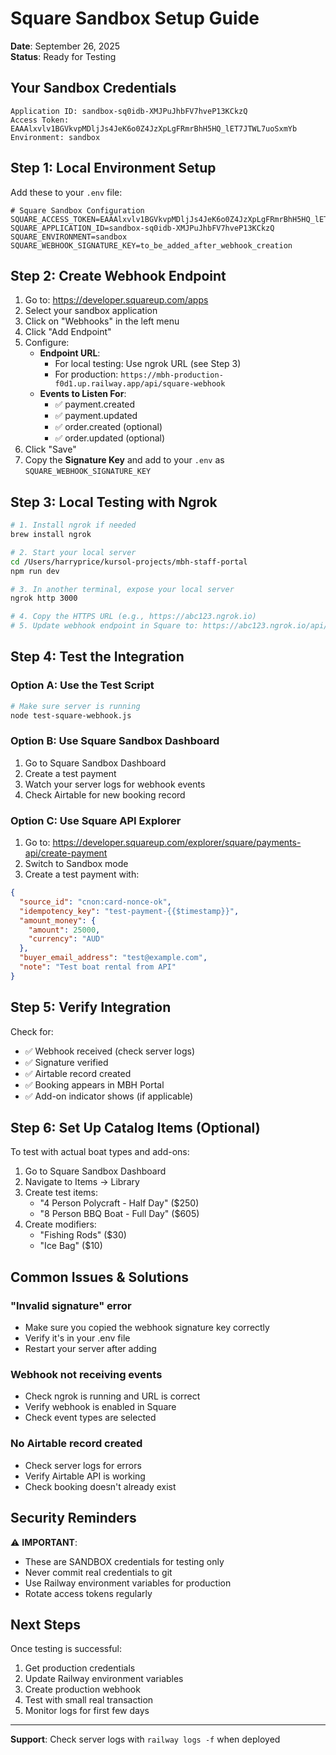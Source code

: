 # Square Sandbox Setup Guide

**Date**: September 26, 2025  
**Status**: Ready for Testing

## Your Sandbox Credentials

```
Application ID: sandbox-sq0idb-XMJPuJhbFV7hveP13KCkzQ
Access Token: EAAAlxvlv1BGVkvpMDljJs4JeK6o0Z4JzXpLgFRmrBhH5HQ_lET7JTWL7uoSxmYb
Environment: sandbox
```

## Step 1: Local Environment Setup

Add these to your `.env` file:

```env
# Square Sandbox Configuration
SQUARE_ACCESS_TOKEN=EAAAlxvlv1BGVkvpMDljJs4JeK6o0Z4JzXpLgFRmrBhH5HQ_lET7JTWL7uoSxmYb
SQUARE_APPLICATION_ID=sandbox-sq0idb-XMJPuJhbFV7hveP13KCkzQ
SQUARE_ENVIRONMENT=sandbox
SQUARE_WEBHOOK_SIGNATURE_KEY=to_be_added_after_webhook_creation
```

## Step 2: Create Webhook Endpoint

1. Go to: https://developer.squareup.com/apps
2. Select your sandbox application
3. Click on "Webhooks" in the left menu
4. Click "Add Endpoint"
5. Configure:
   - **Endpoint URL**: 
     - For local testing: Use ngrok URL (see Step 3)
     - For production: `https://mbh-production-f0d1.up.railway.app/api/square-webhook`
   - **Events to Listen For**:
     - ✅ payment.created
     - ✅ payment.updated
     - ✅ order.created (optional)
     - ✅ order.updated (optional)
6. Click "Save"
7. Copy the **Signature Key** and add to your `.env` as `SQUARE_WEBHOOK_SIGNATURE_KEY`

## Step 3: Local Testing with Ngrok

```bash
# 1. Install ngrok if needed
brew install ngrok

# 2. Start your local server
cd /Users/harryprice/kursol-projects/mbh-staff-portal
npm run dev

# 3. In another terminal, expose your local server
ngrok http 3000

# 4. Copy the HTTPS URL (e.g., https://abc123.ngrok.io)
# 5. Update webhook endpoint in Square to: https://abc123.ngrok.io/api/square-webhook
```

## Step 4: Test the Integration

### Option A: Use the Test Script

```bash
# Make sure server is running
node test-square-webhook.js
```

### Option B: Use Square Sandbox Dashboard

1. Go to Square Sandbox Dashboard
2. Create a test payment
3. Watch your server logs for webhook events
4. Check Airtable for new booking record

### Option C: Use Square API Explorer

1. Go to: https://developer.squareup.com/explorer/square/payments-api/create-payment
2. Switch to Sandbox mode
3. Create a test payment with:

```json
{
  "source_id": "cnon:card-nonce-ok",
  "idempotency_key": "test-payment-{{$timestamp}}",
  "amount_money": {
    "amount": 25000,
    "currency": "AUD"
  },
  "buyer_email_address": "test@example.com",
  "note": "Test boat rental from API"
}
```

## Step 5: Verify Integration

Check for:
- ✅ Webhook received (check server logs)
- ✅ Signature verified
- ✅ Airtable record created
- ✅ Booking appears in MBH Portal
- ✅ Add-on indicator shows (if applicable)

## Step 6: Set Up Catalog Items (Optional)

To test with actual boat types and add-ons:

1. Go to Square Sandbox Dashboard
2. Navigate to Items → Library
3. Create test items:
   - "4 Person Polycraft - Half Day" ($250)
   - "8 Person BBQ Boat - Full Day" ($605)
4. Create modifiers:
   - "Fishing Rods" ($30)
   - "Ice Bag" ($10)

## Common Issues & Solutions

### "Invalid signature" error
- Make sure you copied the webhook signature key correctly
- Verify it's in your .env file
- Restart your server after adding

### Webhook not receiving events
- Check ngrok is running and URL is correct
- Verify webhook is enabled in Square
- Check event types are selected

### No Airtable record created
- Check server logs for errors
- Verify Airtable API is working
- Check booking doesn't already exist

## Security Reminders

⚠️ **IMPORTANT**: 
- These are SANDBOX credentials for testing only
- Never commit real credentials to git
- Use Railway environment variables for production
- Rotate access tokens regularly

## Next Steps

Once testing is successful:
1. Get production credentials
2. Update Railway environment variables
3. Create production webhook
4. Test with small real transaction
5. Monitor logs for first few days

---

**Support**: Check server logs with `railway logs -f` when deployed
